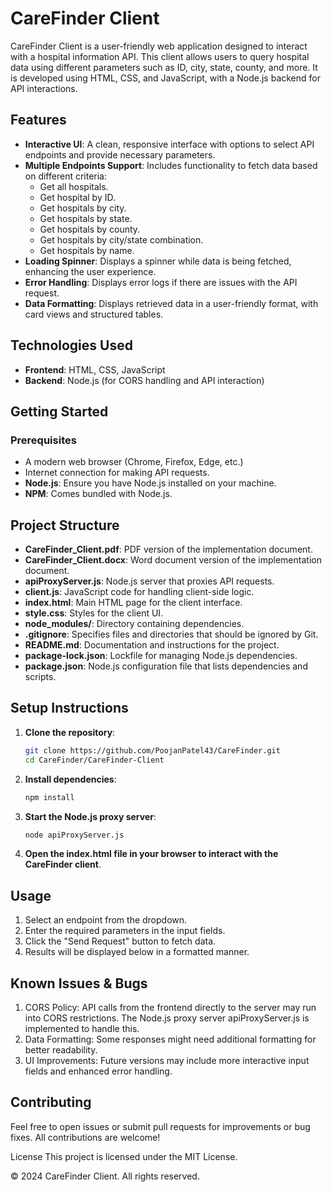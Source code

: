 # CareFinder Client

CareFinder Client is a user-friendly web application designed to interact with a hospital information API. This client allows users to query hospital data using different parameters such as ID, city, state, county, and more. It is developed using HTML, CSS, and JavaScript, with a Node.js backend for API interactions.

## Features

- **Interactive UI**: A clean, responsive interface with options to select API endpoints and provide necessary parameters.
- **Multiple Endpoints Support**: Includes functionality to fetch data based on different criteria:
  - Get all hospitals.
  - Get hospital by ID.
  - Get hospitals by city.
  - Get hospitals by state.
  - Get hospitals by county.
  - Get hospitals by city/state combination.
  - Get hospitals by name.
- **Loading Spinner**: Displays a spinner while data is being fetched, enhancing the user experience.
- **Error Handling**: Displays error logs if there are issues with the API request.
- **Data Formatting**: Displays retrieved data in a user-friendly format, with card views and structured tables.

## Technologies Used

- **Frontend**: HTML, CSS, JavaScript
- **Backend**: Node.js (for CORS handling and API interaction)


## Getting Started

### Prerequisites

- A modern web browser (Chrome, Firefox, Edge, etc.)
- Internet connection for making API requests.
- **Node.js**: Ensure you have Node.js installed on your machine.
- **NPM**: Comes bundled with Node.js.

## Project Structure

- **CareFinder_Client.pdf**: PDF version of the implementation document.
- **CareFinder_Client.docx**: Word document version of the implementation document.
- **apiProxyServer.js**: Node.js server that proxies API requests.
- **client.js**: JavaScript code for handling client-side logic.
- **index.html**: Main HTML page for the client interface.
- **style.css**: Styles for the client UI.
- **node_modules/**: Directory containing dependencies.
- **.gitignore**: Specifies files and directories that should be ignored by Git.
- **README.md**: Documentation and instructions for the project.
- **package-lock.json**: Lockfile for managing Node.js dependencies.
- **package.json**: Node.js configuration file that lists dependencies and scripts.


## Setup Instructions
1. **Clone the repository**:
   ```bash
   git clone https://github.com/PoojanPatel43/CareFinder.git
   cd CareFinder/CareFinder-Client

2. **Install dependencies**:
    ```bash
    npm install
    
3. **Start the Node.js proxy server**:
    ```bash
    node apiProxyServer.js

4. **Open the index.html file in your browser to interact with the CareFinder client**.

## Usage
1. Select an endpoint from the dropdown.
2. Enter the required parameters in the input fields.
3. Click the "Send Request" button to fetch data.
4. Results will be displayed below in a formatted manner.

## Known Issues & Bugs
1. CORS Policy: API calls from the frontend directly to the server may run into CORS restrictions. The Node.js proxy server apiProxyServer.js is implemented to handle this.
2. Data Formatting: Some responses might need additional formatting for better readability.
3. UI Improvements: Future versions may include more interactive input fields and enhanced error handling.

## Contributing
Feel free to open issues or submit pull requests for improvements or bug fixes. All contributions are welcome!

License
This project is licensed under the MIT License.

© 2024 CareFinder Client. All rights reserved.


